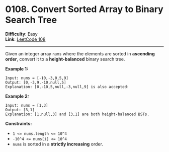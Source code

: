# 0108. Convert Sorted Array to Binary Search Tree

**Difficulty**: Easy  
**Link**: [LeetCode 108](https://leetcode.com/problems/convert-sorted-array-to-binary-search-tree/)

---

Given an integer array `nums` where the elements are sorted in **ascending order**, convert it to a **height-balanced** binary search tree.

**Example 1:**

    Input: nums = [-10,-3,0,5,9]
    Output: [0,-3,9,-10,null,5]
    Explanation: [0,-10,5,null,-3,null,9] is also accepted:

**Example 2:**

    Input: nums = [1,3]
    Output: [3,1]
    Explanation: [1,null,3] and [3,1] are both height-balanced BSTs.

**Constraints:**

* `1 <= nums.length <= 10^4`
* `-10^4 <= nums[i] <= 10^4`
* `nums` is sorted in a **strictly increasing** order.

